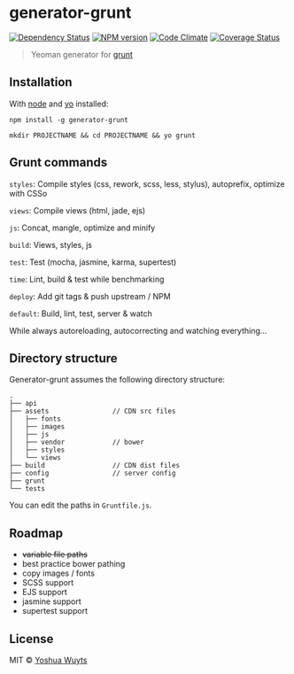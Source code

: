 # generator-grunt 
[![Dependency Status](https://gemnasium.com/yoshuawuyts/generator-grunt.png)](https://gemnasium.com/yoshuawuyts/generator-grunt) [![NPM version](https://badge.fury.io/js/generator-grunt.png)](http://badge.fury.io/js/generator-grunt) [![Code Climate](https://codeclimate.com/github/yoshuawuyts/generator-grunt.png)](https://codeclimate.com/github/yoshuawuyts/generator-grunt) [![Coverage Status](https://coveralls.io/repos/yoshuawuyts/generator-grunt/badge.png)](https://coveralls.io/r/yoshuawuyts/generator-grunt)

> Yeoman generator for [grunt](gruntjs.com)

## Installation
With [node](nodejs.org) and [yo](http://yeoman.io/index.html) installed:
````
npm install -g generator-grunt
````
````
mkdir PROJECTNAME && cd PROJECTNAME && yo grunt
````

## Grunt commands

````styles````:  Compile styles (css, rework, scss, less, stylus), autoprefix, optimize with CSSo

````views````: Compile views (html, jade, ejs)

````js````: Concat, mangle, optimize and minify

````build````: Views, styles, js

````test````: Test (mocha, jasmine, karma, supertest)

````time````: Lint, build & test while benchmarking

````deploy````: Add git tags & push upstream / NPM

````default````: Build, lint, test, server & watch

While always autoreloading, autocorrecting and watching everything...

## Directory structure
Generator-grunt assumes the following directory structure:
````
.
├── api
├── assets                // CDN src files
│   ├── fonts
│   ├── images
│   ├── js
│   ├── vendor            // bower
│   ├── styles
│   └── views
├── build                 // CDN dist files
├── config                // server config
├── grunt
└── tests     
````
You can edit the paths in ````Gruntfile.js````.

## Roadmap
- ~~variable file paths~~
- best practice bower pathing
- copy images / fonts
- SCSS support
- EJS support
- jasmine support
- supertest support

## License
MIT © [Yoshua Wuyts](yoshuawuyts.com)
